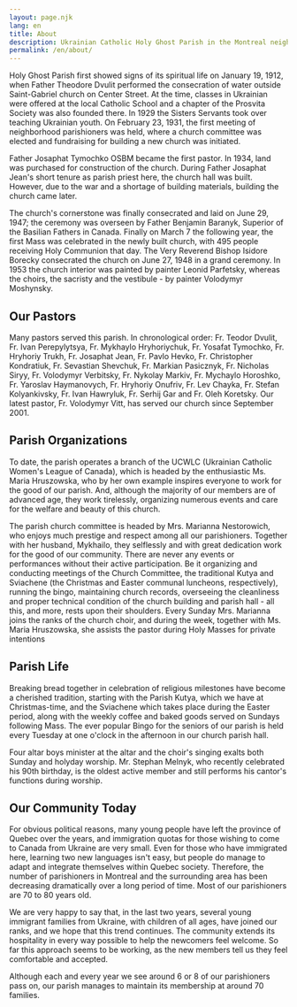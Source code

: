 ```yaml
---
layout: page.njk
lang: en
title: About
description: Ukrainian Catholic Holy Ghost Parish in the Montreal neighborhood of Point-Saint-Charles
permalink: /en/about/
---
```


Holy Ghost Parish first showed signs of its spiritual life on January 19, 1912, when Father Theodore Dvulit performed the consecration of water outside Saint-Gabriel church on Center Street. At the time, classes in Ukrainian were offered at the local Catholic School and a chapter of the Prosvita Society was also founded there. In 1929 the Sisters Servants took over teaching Ukrainian youth. On February 23, 1931, the first meeting of neighborhood parishioners was held, where a church committee was elected and fundraising for building a new church was initiated.

Father Josaphat Tymochko OSBM became the first pastor. In 1934, land was purchased for construction of the church. During Father Josaphat Jean's short tenure as parish priest here, the church hall was built. However, due to the war and a shortage of building materials, building the church came later.

The church's cornerstone was finally consecrated and laid on June 29, 1947; the ceremony was overseen by Father Benjamin Baranyk, Superior of the Basilian Fathers in Canada. Finally on March 7 the following year, the first Mass was celebrated in the newly built church, with 495 people receiving Holy Communion that day. The Very Reverend Bishop Isidore Borecky consecrated the church on June 27, 1948 in a grand ceremony. In 1953 the church interior was painted by painter Leonid Parfetsky, whereas the choirs, the sacristy and the vestibule - by painter Volodymyr Moshynsky.

## Our Pastors

Many pastors served this parish. In chronological order: Fr. Teodor Dvulit, Fr. Ivan Perepylytsya, Fr. Mykhaylo Hryhoriychuk, Fr. Yosafat Tymochko, Fr. Hryhoriy Trukh, Fr. Josaphat Jean, Fr. Pavlo Hevko, Fr. Christopher Kondratiuk, Fr. Sevastian Shevchuk, Fr. Markian Pasicznyk, Fr. Nicholas Siryy, Fr. Volodymyr Verbitsky, Fr. Nykolay Markiv, Fr. Mychaylo Horoshko, Fr. Yaroslav Haymanovych, Fr. Hryhoriy Onufriv, Fr. Lev Chayka, Fr. Stefan Kolyankivsky, Fr. Ivan Hawryluk, Fr. Serhij Gar and Fr. Oleh Koretsky. Our latest pastor, Fr. Volodymyr Vitt, has served our church since September 2001.

## Parish Organizations

To date, the parish operates a branch of the UCWLC (Ukrainian Catholic Women's League of Canada), which is headed by the enthusiastic Ms. Maria Hruszowska, who by her own example inspires everyone to work for the good of our parish. And, although the majority of our members are of advanced age, they work tirelessly, organizing numerous events and care for the welfare and beauty of this church.

The parish church committee is headed by Mrs. Marianna Nestorowich, who enjoys much prestige and respect among all our parishioners. Together with her husband, Mykhailo, they selflessly and with great dedication work for the good of our community. There are never any events or performances without their active participation. Be it organizing and conducting meetings of the Church Committee, the traditional Kutya and Sviachene (the Christmas and Easter communal luncheons, respectively), running the bingo, maintaining church records, overseeing the cleanliness and proper technical condition of the church building and parish hall - all this, and more, rests upon their shoulders. Every Sunday Mrs. Marianna joins the ranks of the church choir, and during the week, together with Ms. Maria Hruszowska, she assists the pastor during Holy Masses for private intentions

## Parish Life

Breaking bread together in celebration of religious milestones have become a cherished tradition, starting with the Parish Kutya, which we have at Christmas-time, and the Sviachene which takes place during the Easter period, along with the weekly coffee and baked goods served on Sundays following Mass. The ever popular Bingo for the seniors of our parish is held every Tuesday at one o'clock in the afternoon in our church parish hall.

Four altar boys minister at the altar and the choir's singing exalts both Sunday and holyday worship. Mr. Stephan Melnyk, who recently celebrated his 90th birthday, is the oldest active member and still performs his cantor's functions during worship.

## Our Community Today

For obvious political reasons, many young people have left the province of Quebec over the years, and immigration quotas for those wishing to come to Canada from Ukraine are very small. Even for those who have immigrated here, learning two new languages isn't easy, but people do manage to adapt and integrate themselves within Quebec society. Therefore, the number of parishioners in Montreal and the surrounding area has been decreasing dramatically over a long period of time. Most of our parishioners are 70 to 80 years old.

We are very happy to say that, in the last two years, several young immigrant families from Ukraine, with children of all ages, have joined our ranks, and we hope that this trend continues. The community extends its hospitality in every way possible to help the newcomers feel welcome. So far this approach seems to be working, as the new members tell us they feel comfortable and accepted.

Although each and every year we see around 6 or 8 of our parishioners pass on, our parish manages to maintain its membership at around 70 families. 